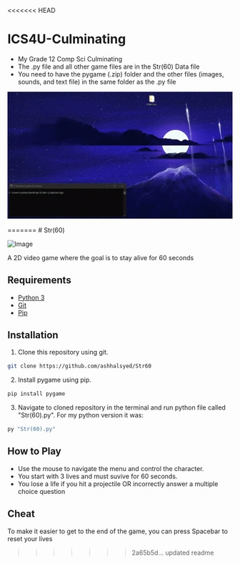 <<<<<<< HEAD
# ICS4U-Culminating
* My Grade 12 Comp Sci Culminating
* The .py file and all other game files are in the Str(60) Data file
* You need to have the pygame (.zip) folder and the other files (images, sounds, and text file) in the same folder as the .py file
<p align="center">
<img src="https://github.com/ashhalsyed/ICS4U-Culminating/blob/master/Str(60)%20Preview.gif">
</p>
=======
# Str(60)

![Image](https://github.com/ashhalsyed/Str60/blob/master/Str(60)%20Preview.gif)

A 2D video game where the goal is to stay alive for 60 seconds

## Requirements

* [Python 3](https://www.python.org/downloads/)
* [Git](https://git-scm.com/)
* [Pip](https://pypi.org/project/pygame/)


## Installation

1. Clone this repository using git.
```bash
git clone https://github.com/ashhalsyed/Str60
```

2. Install pygame using pip.

```bash
pip install pygame
```

3. Navigate to cloned repository in the terminal and run python file called "Str(60).py".
For my python version it was:
```bash
py "Str(60).py"
```

## How to Play

* Use the mouse to navigate the menu and control the character.
* You start with 3 lives and must suvive for 60 seconds.
* You lose a life if you hit a projectile OR incorrectly answer a multiple choice question

## Cheat

To make it easier to get to the end of the game, you can press Spacebar to reset your lives
>>>>>>> 2a65b5d... updated readme
